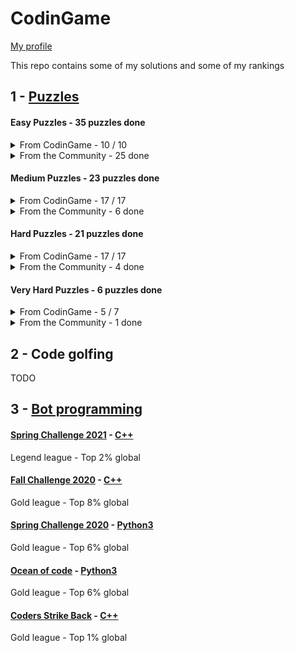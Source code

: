
# CodinGame

[My profile](https://www.codingame.com/profile/b944cb66159c494961db183c595578915353933)

This repo contains some of my solutions and some of my rankings

## 1 - [Puzzles](https://github.com/JujuDel/CodinGame/tree/master/Puzzles)

#### Easy Puzzles - 35 puzzles done

<details>
<summary> From CodinGame - 10 / 10</summary>

| Puzzle | Solution | Topic(s) |
| :---: | :------: | :------: |
| [Onboarding](https://www.codingame.com/training/easy/onboarding) | All languages - Not on the repo | Conditions |
| [Mars Lander - Episode 1](https://www.codingame.com/training/easy/mars-lander-episode-1) | [C++](https://github.com/JujuDel/MarLander_Genetic) / C#, Python3 - Not on the repo | Conditions |
| [Power of Thor - Episode 1](https://www.codingame.com/training/easy/power-of-thor-episode-1) | C++, C#, Clojure, Python3, Ruby - Not on the repo | Conditions |
| [Horse-Racing Duals](https://www.codingame.com/training/easy/horse-racing-duals) | C++, C#, Bash - Not on the repo | Loops |
| [Defibrillators](https://www.codingame.com/training/easy/defibrillators) | C++, C# - Not on the repo | Loops, Distances, Trigonometry |
| [The Descent](https://www.codingame.com/training/easy/the-descent) | C++ - Not on the repo | Loops |
| [Temperatures](https://www.codingame.com/training/easy/temperatures) | C++ - Not on the repo | Arrays, Loops, Conditions |
| [Chuck Norris](https://www.codingame.com/training/easy/chuck-norris) | C++ - Not on the repo | Strings, Encoding, Loops, Conditions |
| [ASCII Art](https://www.codingame.com/training/easy/ascii-art) | C++ - Not on the repo | Strings, Arrays, Loops |
| [MIME Type](https://www.codingame.com/training/easy/mime-type) | C++ - Not on the repo | Strings, Hash tables, Loops, Conditions |

</details>

<details>
<summary>From the Community - 25 done</summary>

| Puzzle | Solution | Topic(s) |
| :---: | :------: | :------: |
| [Pirate's Treasure](https://www.codingame.com/training/easy/pirates-treasure) | C++ - Not on the repo | Arrays, Loops, Conditions |
| [Asteroids](https://www.codingame.com/training/easy/asteroids) | C++ - Not on the repo | - |
| [Create the Longest Sequence of 1s](https://www.codingame.com/training/easy/create-the-longest-sequence-of-1s) | C++ - Not on the repo | String manipulation |
| [Prefix Code](https://www.codingame.com/training/easy/prefix-code) | C++ - Not on the repo | Tries, String manipulation |
| [Rock Paper Scissors Lizard Spock](https://www.codingame.com/training/easy/rock-paper-scissors-lizard-spock) | C++ - Not on the repo | Arrays, Conditions |
| [Detective Pikaptcha - EP1](https://www.codingame.com/training/easy/detective-pikaptcha-ep1) | C# - Not on the repo | Maze |
| [Detective Pikaptcha - EP2](https://www.codingame.com/training/easy/detective-pikaptcha-ep2) | C# - Not on the repo | Simulation, Maze |
| [Van Eck's Sequence](https://www.codingame.com/training/easy/van-ecks-sequence) | C# - Not on the repo | Memoization |
| [1D Bush Fire](https://www.codingame.com/training/easy/1d-bush-fire) | C# - Not on the repo | - |
| [TicTacToe](https://www.codingame.com/training/easy/tictactoe) | C# - Not on the repo | Conditions, Simulation, 2D array, String manipulation |
| [Ghost Legs](https://www.codingame.com/training/easy/ghost-legs) | C#, Python3 - Not on the repo | Loops, Conditions, ASCII art |
| [Brackets, Extreme Edition.](https://www.codingame.com/training/easy/brackets-extreme-edition) | Python3 - Not on the repo | - |
| [Unit Fractions](https://www.codingame.com/training/easy/unit-fractions) | Python3 - Not on the repo | Numbers theory, Data types |
| [Self-Driving Car Testing](https://www.codingame.com/training/easy/self-driving-car-testing) | Python3 - Not on the repo | Ascii art |
| [Credit Card Verifier (Luhn’s Algorithm)](https://www.codingame.com/training/easy/credit-card-verifier-luhns-algorithm) | Python3 - Not on the repo | Check-digit |
| [Rectangle Partition](https://www.codingame.com/training/easy/rectangle-partition) | Python3 - Not on the repo | Arrays, Loops |
| [The River I.](https://www.codingame.com/training/easy/the-river-i-) | Python3 - Not on the repo | Conditions |
| [Sudoku Validator](https://www.codingame.com/training/easy/sudoku-validator) | Python3 - Not on the repo | Conditions, 2D array |
| [Dungeons and Maps](https://www.codingame.com/training/easy/dungeons-and-maps) | Python3 - Not on the repo | String, Pathfinding, Loops, 2D array |
| [Bank Robbers](https://www.codingame.com/training/easy/bank-robbers) | Python3 - Not on the repo | Loops, Mathematics |
| [A Child's Play](https://www.codingame.com/training/easy/a-childs-play) | Python3 - Not on the repo |  |
| [Graffiti on the Fence](https://www.codingame.com/training/easy/graffiti-on-the-fence) | Python3 - Not on the repo | Intervals |
| [Lumen](https://www.codingame.com/training/easy/lumen) | Python3 - Not on the repo | Loops, 2D array |
| [Encryption/Decryption of Enigma Machine](https://www.codingame.com/training/easy/encryptiondecryption-of-enigma-machine) | Python3 - Not on the repo | String, Encoding, Cryptography, String manipulation |
| [1D Spreadsheet](https://www.codingame.com/training/easy/1d-spreadsheet) | Python3 - Not on the repo | Memoization, Lazy Evaluator, Dependency graph |

</details>

#### Medium Puzzles - 23 puzzles done

<details>
<summary>From CodinGame - 17 / 17</summary>

| Puzzle | Solution | Topic(s) |
| :---: | :------: | :------: |
| [Mars Lander - Episode 2](https://www.codingame.com/training/medium/mars-lander-episode-2) | [C++](https://github.com/JujuDel/MarLander_Genetic) | Distances, Trigonometry |
| [The Last Crusade - Episode 1](https://www.codingame.com/training/medium/the-last-crusade-episode-1) | C++ - Not on the repo | Conditions |
| [There is no Spoon - Episode 1](https://www.codingame.com/training/medium/there-is-no-spoon-episode-1) | C++ - Not on the repo | Lists |
| [Aneo Sponsored Puzzle](https://www.codingame.com/training/medium/aneo) | C++ - Not on the repo | Loops, Intervals, Arithmetics, Mathematics |
| [Don't Panic - Episode 1](https://www.codingame.com/training/medium/don't-panic-episode-1) | C++ - Not on the repo | Conditions |
| [Bender - Episode 1](https://www.codingame.com/training/medium/bender-episode-1) | C++ - Not on the repo | State machine, Simulation |
| [Network Cabling](https://www.codingame.com/training/medium/network-cabling) | C++ - Not on the repo | Loops, Distances, Medians |
| [The Gift](https://www.codingame.com/training/medium/the-gift) | C++ - Not on the repo | Greedy algorithms |
| [Shadows of the Night - Episode 1](https://www.codingame.com/training/medium/shadows-of-the-knight-episode-1) | C++ - Not on the repo | Binary search, Intervals |
| [Dwarfs Standing on the Shoulders of Giants](https://www.codingame.com/training/medium/dwarfs-standing-on-the-shoulders-of-giants) | C++ - Not on the repo | Memoization, Recursion, Graphs |
| [War](https://www.codingame.com/training/medium/winamax-battle) | C++ - Not on the repo | Queues |
| [Skynet Revolution - Episode 1](https://www.codingame.com/training/medium/skynet-revolution-episode-1) | Python3 - Not on the repo | BFS, Graphs |
| [Stock Exchange Losses](https://www.codingame.com/training/medium/stock-exchange-losses) | Python3 - Not on the repo | Array, Loops, Conditions |
| [Mayan Calculation](https://www.codingame.com/training/medium/mayan-calculation) | C# - Not on the repo | Strings, Radix |
| [Scrabble](https://www.codingame.com/training/medium/scrabble) | C# - Not on the repo | Loops, Conditions |
| [Conway Sequence](https://www.codingame.com/training/medium/conway-sequence) | C# - Not on the repo | Sequences |
| [Telephone Numbers](https://www.codingame.com/training/medium/telephone-numbers) | C# - Not on the repo | Set - Tries |

</details>

<details>
<summary>From the Community - 6 done</summary>

| Puzzle | Solution | Topic(s) |
| :---: | :------: | :------: |
| [Dynamic Sorting](https://www.codingame.com/training/medium/dynamic-sorting) | Python3 - Not on the repo | Sorting, String manipulation |
| [Fair Numbering](https://www.codingame.com/training/medium/fair-numbering) | Python3 - Not on the repo | Intervals, Digit counts |
| [The Lost Child - Episode 1](https://www.codingame.com/training/medium/the-lost-child-episode-1) | Python3 - Not on the repo | Pathfinding, BFS, 2D array |
| [Brackets, Extended Edition](https://www.codingame.com/training/medium/brackets-extended-edition) | Python3 - Not on the repo | Loops, Conditions |
| [Huffman Code](https://www.codingame.com/training/medium/huffman-code) | C++ - Not on the repo | Greedy algorithms, Compression, Trees |
| [Futoshiki Solver](https://www.codingame.com/training/medium/futoshiki-solver) | C++ - Not on the repo | Backtracking |

</details>

#### Hard Puzzles - 21 puzzles done

<details>
<summary>From CodinGame - 17 / 17</summary>

| Puzzle | Solution | Topic(s) |
| :---: | :------: | :------: |
| [Vox Codei - Episode 1](https://www.codingame.com/training/hard/vox-codei-episode-1) | [C++](./Puzzles/Hard/voxCodei_Episode1.cpp) | DFS, Brute-force, Simulation |
| [There is no spoon - Episode 2](https://www.codingame.com/training/hard/there-is-no-spoon-episode-2) | [C++](./Puzzles/Hard/thereIsNoSpoon_Episode2.cpp) | Backtracking, Recursion |
| [CGX Formatter](https://www.codingame.com/training/hard/cgx-formatter) | [C++](./Puzzles/Hard/cgxFormatter.cpp) | Strings Parsing |
| [TAN Network](https://www.codingame.com/training/hard/tan-network) | [C++](./Puzzles/Hard/tanNetwork.cpp) | Pathfinding, Graphs, Distances, Trigonometry |
| [The Labyrinth](https://www.codingame.com/training/hard/the-labyrinth) | [C++](./Puzzles/Hard/theLabyrinth.cpp) | Pathfinding, BFS |
| [The last Crusade - Episode 2](https://www.codingame.com/training/hard/the-last-crusade-episode-2) | [C++](./Puzzles/Hard/theLastCrusade_Episode2.cpp) | Pathfinding, Backtracking |
| [Surface](https://www.codingame.com/training/hard/surface) | [C++](./Puzzles/Hard/surface.cpp) | Flood fill, Memoization, BFS, Recursion |
| [Don't Panic - Episode 2](https://www.codingame.com/training/hard/don't-panic-episode-2) | [C++](./Puzzles/Hard/dontPanic_Episode2.cpp) | Pathfinding |
| [Bender - Episode 2](https://www.codingame.com/training/hard/bender-episode-2) | [C++](./Puzzles/Hard/bender_Episode2.cpp) | Pathfinding, Memoization, Dynamic programming, Recursion |
| [Bender - Episode 3](https://www.codingame.com/training/hard/bender-episode-3) | [C++](./Puzzles/Hard/bender_Episode3.cpp) | Regression analysis |
| [Winamax Sponsored Contest](https://www.codingame.com/training/hard/winamax-sponsored-contest) | [C++](./Puzzles/Hard/winamaxSponsoredContest.cpp) | Backtracking, Recursion |
| [Roller Coaster](https://www.codingame.com/training/hard/roller-coaster) | [C++](./Puzzles/Hard/rollerCoaster.cpp) / [Clojure](./Puzzles/Hard/rollerCoaster.clj) | Dynamic programming, Simulation |
| [Power of Thor - Episode 2](https://www.codingame.com/training/hard/power-of-thor-episode-2) | [Python3](./Puzzles/Hard/powerOfThor_Episode2.py) | Pathfinding, Barycenters |
| [Genome Sequencing](https://www.codingame.com/training/hard/genome-sequencing) | [Python3](./Puzzles/Hard/genomeSequencing.py) | Strings, Permutations |
| [Super Computer](https://www.codingame.com/training/hard/super-computer) | [Python3](./Puzzles/Hard/superComputer.py) | Greedy algorithms, Scheduling |
| [Skynet Revolution - Episode 2](https://www.codingame.com/training/hard/skynet-revolution-episode-2) | [Python3](./Puzzles/Hard/skynetRevolution_Episode2.py) | Pathfinding, Graphs |
| [The Bridge - Episode 2](https://www.codingame.com/training/hard/the-bridge-episode-2) | [Python 3](./Puzzles/Hard/theBridge.py) | Backtracking, DFS |

</details>

<details>
<summary>From the Community - 4 done</summary>

| Puzzle | Solution | Topic(s) |
| :---: | :------: | :------: |
| [Chess Board Analyser](https://www.codingame.com/training/hard/chess-board-analyzer) | [C++](./Puzzles/Hard/chessBoardAnalyser.cpp) | Loops, Strings, 2D array, Chess |
| [Binary neural network - Part 1](https://www.codingame.com/training/hard/binary-neural-network---part-1) | [C++](./Puzzles/Hard/binaryNeuralNetwork_Part1.cpp) | Neural network |
| [Encounter surface](https://www.codingame.com/training/hard/encounter-surface) | [Python3](./Puzzles/Hard/encounterSurface.py) | Mathematics, Geometry |
| [Divisibility of Fibonacci Numbers Sum](https://www.codingame.com/training/hard/divisibility-of-fibonacci-numbers-sum) | [Python3](./Puzzles/Hard/divisibilityOfFibonacciNumbersSum.py) | Recursion, Loops, Arithmetic, Modular calculus |

</details>

#### Very Hard Puzzles - 6 puzzles done

<details>
<summary>From CodinGame - 5 / 7</summary>

| Puzzle | Solution | Topic(s) |
| :---: | :------: | :------: |
| [The Last Crusade - Episode 3](https://www.codingame.com/training/expert/the-last-crusade-episode-3) | [C++](./Puzzles/VeryHard/theLastCrusade_Episode3.cpp) | Pathfinding, Backtracking |
| [The Resistance](https://www.codingame.com/training/expert/the-resistance) | [C++](./Puzzles/VeryHard/theResistance.cpp) | Memoization, Dynamic programming, Recursion, Encoding |
| [Mars Lander - Episode 3](https://www.codingame.com/training/expert/mars-lander-episode-3) | [C++](https://github.com/JujuDel/MarLander_Genetic) | Genetic algorithm, Distance, Trigonometry |
| [Music scores](https://www.codingame.com/training/expert/music-scores) | [Python3](./Puzzles/VeryHard/musicScores.py) | Image processing, Pattern recognition, Encoding |
| [Shadows Of The Knight - Episode 2](https://www.codingame.com/training/expert/shadows-of-the-knight-episode-2) | [Python3](./Puzzles/VeryHard/shadowsOfTheKnight_Episode2.py) | Binary search, Intervals |
| [Vox Codei - Episode 2](https://www.codingame.com/training/expert/vox-codei-episode-2) | NOT DONE yet | Pattern recognition, DFS, Brute-force, Simulation |
| [Nintendo](https://www.codingame.com/training/expert/nintendo-sponsored-contest) | NOT DONE yet | Cryptography |

</details>

<details>
<summary>From the Community - 1 done</summary>

| Puzzle | Solution | Topic(s) |
| :---: | :------: | :------: |
| [Binary neural network - Part 2](https://www.codingame.com/training/expert/binary-neural-network---part-2) | [C++](./Puzzles/VeryHard/binaryNeuralNetwork_Part2.cpp) | Neural network |

</details>

## 2 - Code golfing

TODO

## 3 - [Bot programming](https://github.com/JujuDel/CodinGame/tree/master/BotProgramming)

#### [Spring Challenge 2021](https://www.codingame.com/multiplayer/bot-programming/spring-challenge-2021) - [C++](./BotProgramming/springChallenge2021.cpp)

Legend league - Top 2% global

#### [Fall Challenge 2020](https://www.codingame.com/multiplayer/bot-programming/fall-challenge-2020) - [C++](./BotProgramming/fallChallenge2020.cpp)

Gold league - Top 8% global

#### [Spring Challenge 2020](https://www.codingame.com/multiplayer/bot-programming/spring-challenge-2020) - [Python3](./BotProgramming/springChallenge2020.py)

Gold league - Top 6% global

#### [Ocean of code](https://www.codingame.com/multiplayer/bot-programming/ocean-of-code) - [Python3](./BotProgramming/oceanOfCode.py)

Gold league - Top 6% global

#### [Coders Strike Back](https://www.codingame.com/multiplayer/bot-programming/coders-strike-back) - [C++](./BotProgramming/codersStrikeBack.cpp)

Gold league - Top 1% global
